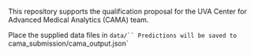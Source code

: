 This repository supports the qualification proposal for the UVA Center for Advanced Medical Analytics (CAMA) team.

Place the supplied data files in `data/``
Predictions will be saved to `cama_submission/cama_output.json`